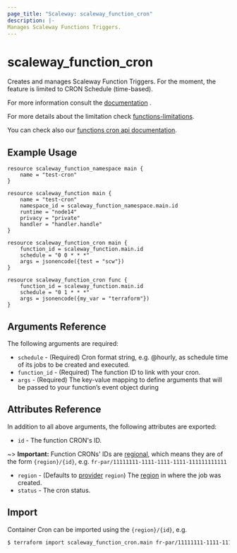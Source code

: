 ```yaml
---
page_title: "Scaleway: scaleway_function_cron"
description: |-
Manages Scaleway Functions Triggers.
---
```


# scaleway_function_cron

Creates and manages Scaleway Function Triggers. For the moment, the feature is limited to CRON Schedule (time-based).

For more information consult
the [documentation](https://www.scaleway.com/en/docs/compute/functions/api-cli/fun-uploading-with-serverless-framework/#configuring-events)
.

For more details about the limitation
check [functions-limitations](https://www.scaleway.com/en/docs/compute/functions/reference-content/functions-limitations/).

You can check also
our [functions cron api documentation](https://developers.scaleway.com/en/products/functions/api/#crons-942bf4).

## Example Usage

```hcl
resource scaleway_function_namespace main {
    name = "test-cron"
}

resource scaleway_function main {
    name = "test-cron"
    namespace_id = scaleway_function_namespace.main.id
    runtime = "node14"
    privacy = "private"
    handler = "handler.handle"
}

resource scaleway_function_cron main {
    function_id = scaleway_function.main.id
    schedule = "0 0 * * *"
    args = jsonencode({test = "scw"})
}

resource scaleway_function_cron func {
    function_id = scaleway_function.main.id
    schedule = "0 1 * * *"
    args = jsonencode({my_var = "terraform"})
}
```

## Arguments Reference

The following arguments are required:

- `schedule` - (Required) Cron format string, e.g. @hourly, as schedule time of its jobs to be created and
  executed.
- `function_id` - (Required) The function ID to link with your cron.
- `args`   - (Required) The key-value mapping to define arguments that will be passed to your function’s event object
  during

## Attributes Reference

In addition to all above arguments, the following attributes are exported:

- `id` - The function CRON's ID.

~> **Important:** Function CRONs' IDs are [regional](../guides/regions_and_zones.md#resource-ids), which means they are of the form `{region}/{id}`, e.g. `fr-par/11111111-1111-1111-1111-111111111111`

- `region` - (Defaults to [provider](../index.md#region) `region`) The [region](../guides/regions_and_zones.md#regions)
  in where the job was created.
- `status` - The cron status.

## Import

Container Cron can be imported using the `{region}/{id}`, e.g.

```bash
$ terraform import scaleway_function_cron.main fr-par/11111111-1111-1111-1111-111111111111
```
